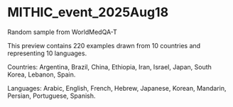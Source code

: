 # MITHIC_event_2025Aug18
Random sample from WorldMedQA-T

This preview contains 220 examples drawn from 10 countries and representing 10 languages.




Countries: Argentina, Brazil, China, Ethiopia, Iran, Israel, Japan, South Korea, Lebanon, Spain.

Languages: Arabic, English, French, Hebrew, Japanese, Korean, Mandarin, Persian, Portuguese, Spanish.

